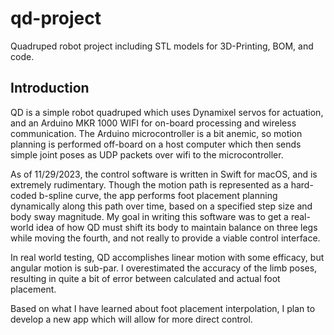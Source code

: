 # qd-project
Quadruped robot project including STL models for 3D-Printing, BOM, and code.

## Introduction
QD is a simple robot quadruped which uses Dynamixel servos for actuation, and an Arduino MKR 1000 WIFI for on-board processing and wireless communication. The Arduino microcontroller is a bit anemic, so motion planning is performed off-board on a host computer which then sends simple joint poses as UDP packets over wifi to the microcontroller.

As of 11/29/2023, the control software is written in Swift for macOS, and is extremely rudimentary. Though the motion path is represented as a hard-coded b-spline curve, the app performs foot placement planning dynamically along this path over time, based on a specified step size and body sway magnitude. My goal in writing this software was to get a real-world idea of how QD must shift its body to maintain balance on three legs while moving the fourth, and not really to provide a viable control interface.

In real world testing, QD accomplishes linear motion with some efficacy, but angular motion is sub-par. I overestimated the accuracy of the limb poses, resulting in quite a bit of error between calculated and actual foot placement.

Based on what I have learned about foot placement interpolation, I plan to develop a new app which will allow for more direct control.
